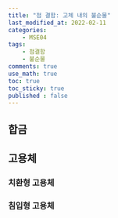```yaml
---
title: "점 결함: 고체 내의 불순물"
last_modified_at: 2022-02-11
categories:
    - MSE04
tags:
    - 점결함
    - 불순물
comments: true
use_math: true
toc: true
toc_sticky: true
published : false
---
```


## 합금



## 고용체



### 치환형 고용체



### 침입형 고용체